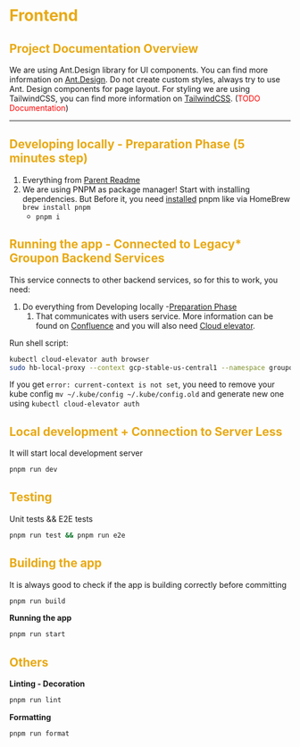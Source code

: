 # <font color="#e8a913">Frontend</font>

## <font color="#e8a913">Project Documentation Overview</font>

We are using Ant.Design library for UI components.
You can find more information on [Ant.Design](https://ant.design/components/overview/).
Do not create custom styles, always try to use Ant. Design components for page layout.
For styling we are using TailwindCSS, you can find more information on [TailwindCSS](https://tailwindcss.com/docs).
(<font color="#ff0000">TODO Documentation</font>)

---
## <font color="#e8a913">Developing locally - Preparation Phase  (5 minutes step)</font>

1) Everything from [Parent Readme](../README.md)
2) We are using PNPM as package manager! Start with installing dependencies. But Before it, you need [installed](https://pnpm.io/installation) pnpm like via HomeBrew `brew install pnpm`
    - `pnpm i`

## <font color="#e8a913">Running the app - Connected to Legacy* Groupon Backend Services</font>
This service connects to other backend services, so for this to work,
you need:
1) Do everything from Developing locally -[Preparation Phase](../README.md)
    1) That communicates with users service. More information can be found on [Confluence](https://groupondev.atlassian.net/wiki/spaces/JTIER/pages/37735732357/Running+Locally)
       and you will also need [Cloud elevator](https://groupondev.atlassian.net/wiki/spaces/IS/pages/80352510009/Installing+Cloud-elevator+and+Port+Forwarding).

Run shell script:
```bash
kubectl cloud-elevator auth browser
sudo hb-local-proxy --context gcp-stable-us-central1 --namespace groupon-admin-staging
```

If you get `error: current-context is not set`, you need to remove your kube config `mv ~/.kube/config ~/.kube/config.old` and generate new one using `kubectl cloud-elevator auth`


## <font color="#e8a913">Local development + Connection to Server Less</font>

It will start local development server
```bash
pnpm run dev
```

## <font color="#e8a913">Testing</font>
Unit tests && E2E tests
```bash
pnpm run test && pnpm run e2e
```

## <font color="#e8a913">Building the app</font>
It is always good to check if the app is building correctly before committing
```bash
pnpm run build
```

**Running the app**
```bash
pnpm run start
```

## <font color="#e8a913">Others</font>

**Linting - Decoration**
```bash
pnpm run lint
```

**Formatting**
```bash
pnpm run format
```
